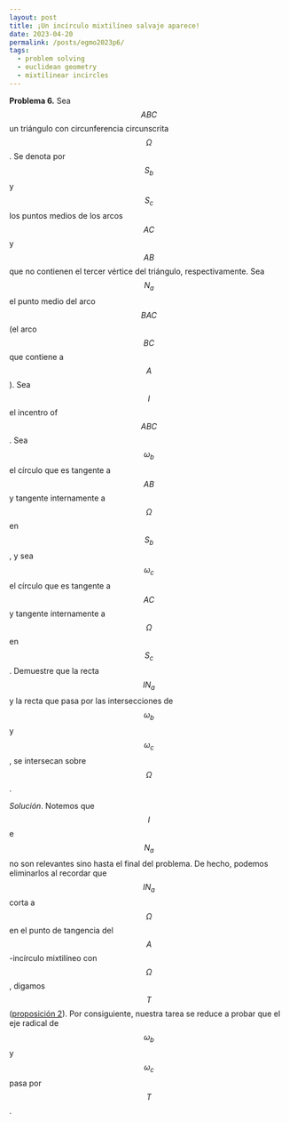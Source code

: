 ```yaml
---
layout: post
title: ¡Un incírculo mixtilíneo salvaje aparece!
date: 2023-04-20
permalink: /posts/egmo2023p6/
tags:
  - problem solving
  - euclidean geometry
  - mixtilinear incircles
---
```


**Problema 6.** Sea $$ABC$$ un triángulo con circunferencia circunscrita $$\Omega$$. Se denota por $$S_b$$ y $$S_c$$ los puntos medios de los arcos $$AC$$ y $$AB$$ que no contienen el tercer vértice del triángulo, respectivamente. Sea $$N_a$$ el punto medio del arco $$BAC$$ (el arco $$BC$$ que contiene a $$A$$). Sea $$I$$ el incentro of $$ABC$$. Sea $$\omega_b$$ el círculo que es tangente a $$AB$$ y tangente internamente a $$\Omega$$ en $$S_b$$, y sea $$\omega_c$$ el círculo que es tangente a $$AC$$ y tangente internamente a $$\Omega$$ en $$S_c$$. Demuestre que la recta $$IN_a$$ y la recta que pasa por las intersecciones de $$\omega_b$$ y $$\omega_c$$, se intersecan sobre $$\Omega$$.

*Solución*. Notemos que $$I$$ e $$N_a$$ no son relevantes sino hasta el final del problema. De hecho, podemos eliminarlos al recordar que $$IN_a$$ corta a $$\Omega$$ en el punto de tangencia del $$A$$-incírculo mixtilíneo con $$\Omega$$, digamos $$T$$ ([proposición 2](https://jbacaob.com/files/mixt_incircles.pdf)). Por consiguiente, nuestra tarea se reduce a probar que el eje radical de  $$\omega_b$$ y $$\omega_c$$ pasa por $$T$$.

